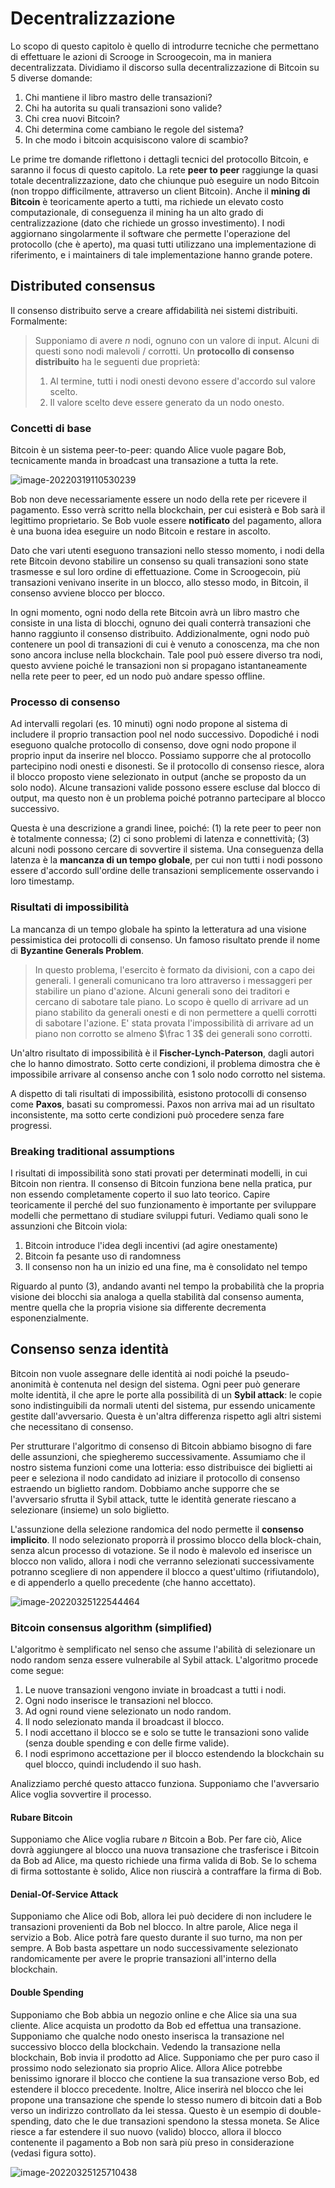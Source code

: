 # Decentralizzazione

Lo scopo di questo capitolo è quello di introdurre tecniche che permettano di effettuare le azioni di Scrooge in Scroogecoin, ma in maniera decentralizzata. Dividiamo il discorso sulla decentralizzazione di Bitcoin su 5 diverse domande: 

1. Chi mantiene il libro mastro delle transazioni?
2. Chi ha autorita su quali transazioni sono valide?
3. Chi crea nuovi Bitcoin?
4. Chi determina come cambiano le regole del sistema?
5. In che modo i bitcoin acquisiscono valore di scambio?

Le prime tre domande riflettono i dettagli tecnici del protocollo Bitcoin, e saranno il focus di questo capitolo. La rete **peer to peer** raggiunge la quasi totale decentralizzazione, dato che chiunque può eseguire un nodo Bitcoin (non troppo difficilmente, attraverso un client Bitcoin). Anche il **mining di Bitcoin** è teoricamente aperto a tutti, ma richiede un elevato costo computazionale, di conseguenza il mining ha un alto grado di centralizzazione (dato che richiede un grosso investimento). I nodi aggiornano singolarmente il software che permette l'operazione del protocollo (che è aperto), ma quasi tutti utilizzano una implementazione di riferimento, e i maintainers di tale implementazione hanno grande potere. 



## Distributed consensus 

Il consenso distribuito serve a creare affidabilità nei sistemi distribuiti. Formalmente: 

> Supponiamo di avere $n$ nodi, ognuno con un valore di input. Alcuni di questi sono nodi malevoli / corrotti. Un **protocollo di consenso distribuito** ha le seguenti due proprietà: 
>
> 1. Al termine, tutti i nodi onesti devono essere d'accordo sul valore scelto. 
> 2. Il valore scelto deve essere generato da un nodo onesto.



### Concetti di base

Bitcoin è un sistema peer-to-peer: quando Alice vuole pagare Bob, tecnicamente manda in broadcast una transazione a tutta la rete. 

![image-20220319110530239](Ch_2_decentralizzazione.assets/image-20220319110530239.png)

Bob non deve necessariamente essere un nodo della rete per ricevere il pagamento. Esso verrà scritto nella blockchain, per cui esisterà e Bob sarà il legittimo proprietario. Se Bob vuole essere **notificato** del pagamento, allora è una buona idea eseguire un nodo Bitcoin e restare in ascolto. 

Dato che vari utenti eseguono transazioni nello stesso momento, i nodi della rete Bitcoin devono stabilire un consenso su quali transazioni sono state trasmesse e sul loro ordine di effettuazione. Come in Scroogecoin, più transazioni venivano inserite in un blocco, allo stesso modo, in Bitcoin, il consenso avviene blocco per blocco.

In ogni momento, ogni nodo della rete Bitcoin avrà un libro mastro che consiste in una lista di blocchi, ognuno dei quali conterrà transazioni che hanno raggiunto il consenso distribuito. Addizionalmente, ogni nodo può contenere un pool di transazioni di cui è venuto a conoscenza, ma che non sono ancora incluse nella blockchain. Tale pool può essere diverso tra nodi, questo avviene poiché le transazioni non si propagano istantaneamente nella rete peer to peer, ed un nodo può andare spesso offline.  



### Processo di consenso

Ad intervalli regolari (es. 10 minuti) ogni nodo propone al sistema di includere il proprio transaction pool nel nodo successivo. Dopodiché i nodi eseguono qualche protocollo di consenso, dove ogni nodo propone il proprio input da inserire nel blocco. Possiamo supporre che al protocollo partecipino nodi onesti e disonesti. Se il protocollo di consenso riesce, alora il blocco proposto viene selezionato in output (anche se proposto da un solo nodo). Alcune transazioni valide possono essere escluse dal blocco di output, ma questo non è un problema poiché potranno partecipare al blocco successivo. 

Questa è una descrizione a grandi linee, poiché: (1) la rete peer to peer non è totalmente connessa; (2) ci sono problemi di latenza e connettività; (3) alcuni nodi possono cercare di sovvertire il sistema. Una conseguenza della latenza è la **mancanza di un tempo globale**, per cui non tutti i nodi possono essere d'accordo sull'ordine delle transazioni semplicemente osservando i loro timestamp. 



### Risultati di impossibilità

La mancanza di un tempo globale ha spinto la letteratura ad una visione pessimistica dei protocolli di consenso. Un famoso risultato prende il nome di **Byzantine Generals Problem**. 

> In questo problema, l'esercito è formato da divisioni, con a capo dei generali. I generali comunicano tra loro attraverso i messaggeri per stabilire un piano d'azione. Alcuni generali sono dei traditori e cercano di sabotare tale piano. Lo scopo è quello di arrivare ad un piano stabilito da generali onesti e di non permettere a quelli corrotti di sabotare l'azione. E' stata provata l'impossibilità di arrivare ad un piano non corrotto se almeno $\frac 1 3$ dei generali sono corrotti. 

Un'altro risultato di impossibilità è il **Fischer-Lynch-Paterson**, dagli autori che lo hanno dimostrato. Sotto certe condizioni, il problema dimostra che è impossibile arrivare al consenso anche con 1 solo nodo corrotto nel sistema. 

A dispetto di tali risultati di impossibilità, esistono protocolli di consenso come **Paxos**, basati su compromessi. Paxos non arriva mai ad un risultato inconsistente, ma sotto certe condizioni può procedere senza fare progressi.     



### Breaking traditional assumptions 

I risultati di impossibilità sono stati provati per determinati modelli, in cui Bitcoin non rientra. Il consenso di Bitcoin funziona bene nella pratica, pur non essendo completamente coperto il suo lato teorico. Capire teoricamente il perché del suo funzionamento è importante per sviluppare modelli che permettano di studiare sviluppi futuri. Vediamo quali sono le assunzioni che Bitcoin viola: 

1. Bitcoin introduce l'idea degli incentivi (ad agire onestamente)
2. Bitcoin fa pesante uso di randomness 
3. Il consenso non ha un inizio ed una fine, ma è consolidato nel tempo

Riguardo al punto (3), andando avanti nel tempo la probabilità che la propria visione dei blocchi sia analoga a quella stabilità dal consenso aumenta, mentre quella che la propria visione sia differente decrementa esponenzialmente. 



## Consenso senza identità

Bitcoin non vuole assegnare delle identità ai nodi poiché la pseudo-anonimità è contenuta nel design del sistema. Ogni peer può generare molte identità, il che apre le porte alla possibilità di un **Sybil attack**: le copie sono indistinguibili da normali utenti del sistema, pur essendo unicamente gestite dall'avversario. Questa è un'altra differenza rispetto agli altri sistemi che necessitano di consenso. 

Per strutturare l'algoritmo di consenso di Bitcoin abbiamo bisogno di fare delle assunzioni, che spiegheremo successivamente. Assumiamo che il nostro sistema funzioni come una lotteria: esso distribuisce dei biglietti ai peer e seleziona il nodo candidato ad iniziare il protocollo di consenso estraendo un biglietto random. Dobbiamo anche supporre che se l'avversario sfrutta il Sybil attack, tutte le identità generate riescano a selezionare (insieme) un solo biglietto. 

L'assunzione della selezione randomica del nodo permette il **consenso implicito**. Il nodo selezionato proporrà il prossimo blocco della block-chain, senza alcun processo di votazione. Se il nodo è malevolo ed inserisce un blocco non valido, allora i nodi che verranno selezionati successivamente potranno scegliere di non appendere il blocco a quest'ultimo (rifiutandolo), e di appenderlo a quello precedente (che hanno accettato). 

![image-20220325122544464](Ch_2_decentralizzazione.assets/image-20220325122544464.png)



### Bitcoin consensus algorithm (simplified)

L'algoritmo è semplificato nel senso che assume l'abilità di selezionare un nodo random senza essere vulnerabile al Sybil attack. L'algoritmo procede come segue: 

1. Le nuove transazioni vengono inviate in broadcast a tutti i nodi. 
2. Ogni nodo inserisce le transazioni nel blocco. 
3. Ad ogni round viene selezionato un nodo random.
4. Il nodo selezionato manda il broadcast il blocco.
5. I nodi accettano il blocco se e solo se tutte le transazioni sono valide (senza double spending e con delle firme valide). 
6. I nodi esprimono accettazione per il blocco estendendo la blockchain su quel blocco, quindi includendo il suo hash. 

Analizziamo perché questo attacco funziona. Supponiamo che l'avversario Alice voglia sovvertire il processo. 



#### Rubare Bitcoin

Supponiamo che Alice voglia rubare $n$ Bitcoin a Bob. Per fare ciò, Alice dovrà aggiungere al blocco una nuova transazione che trasferisce i Bitcoin da Bob ad Alice, ma questo richiede una firma valida di Bob. Se lo schema di firma sottostante è solido, Alice non riuscirà a contraffare la firma di Bob. 



#### Denial-Of-Service Attack

Supponiamo che Alice odi Bob, allora lei può decidere di non includere le transazioni provenienti da Bob nel blocco. In altre parole, Alice nega il servizio a Bob. Alice potrà fare questo durante il suo turno, ma non per sempre. A Bob basta aspettare un nodo successivamente selezionato randomicamente per avere le proprie transazioni all'interno della blockchain.  



#### Double Spending

Supponiamo che Bob abbia un negozio online e che Alice sia una sua cliente. Alice acquista un prodotto da Bob ed effettua una transazione. Supponiamo che qualche nodo onesto inserisca la transazione nel successivo blocco della blockchain. Vedendo la transazione nella blockchain, Bob invia il prodotto ad Alice. Supponiamo che per puro caso il prossimo nodo selezionato sia proprio Alice.  Allora Alice potrebbe benissimo ignorare il blocco che contiene la sua transazione verso Bob, ed estendere il blocco precedente. Inoltre, Alice inserirà nel blocco che lei propone una transazione che spende lo stesso numero di bitcoin dati a Bob verso un indirizzo controllato da lei stessa. Questo è un esempio di double-spending, dato che le due transazioni spendono la stessa moneta. Se Alice riesce a far estendere il suo nuovo (valido) blocco, allora il blocco contenente il pagamento a Bob non sarà più preso in considerazione (vedasi figura sotto). 

![image-20220325125710438](Ch_2_decentralizzazione.assets/image-20220325125710438.png)

















